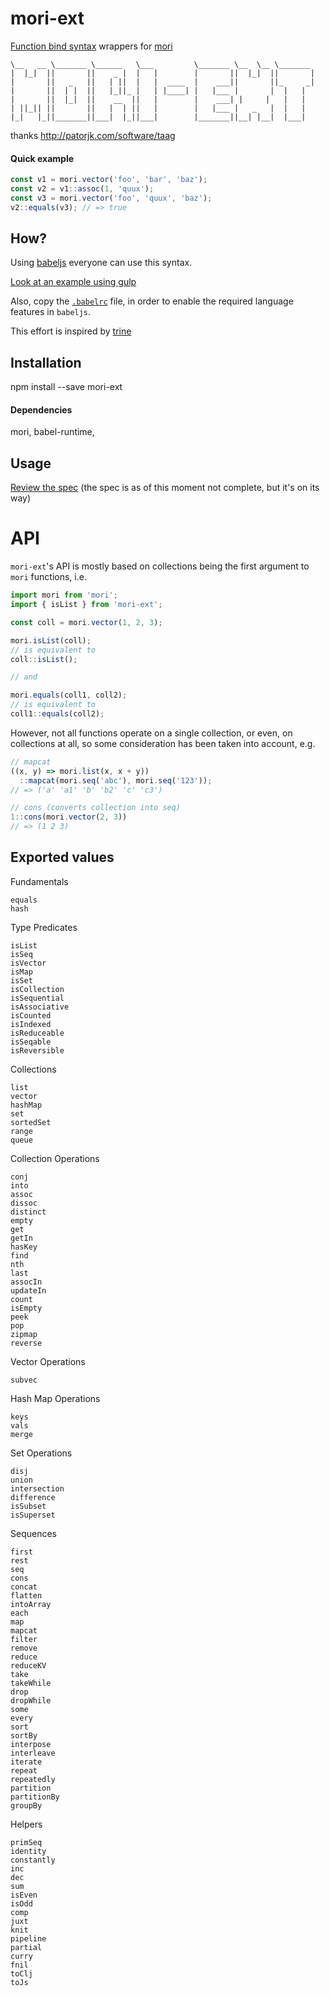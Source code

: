 # mori-ext
[Function bind syntax](https://github.com/zenparsing/es-function-bind) wrappers for [mori](http://swannodette.github.io/mori)

```
\__   __ \_______ \______   \___         \_______ \__  \__ \_______
|  |_|  ||       ||    _ |  |   |        |       ||  |_|  ||       |
|       ||   _   ||   | ||  |   |  ____  |    ___||       ||_     _|
|       ||  | |  ||   |_||_ |   | |____| |   |___ |       |  |   |  
|       ||  |_|  ||    __  ||   |        |    ___| |     |   |   |  
| ||_|| ||       ||   |  | ||   |        |   |___ |   _   |  |   |  
|_|   |_||_______||___|  |_||___|        |_______||__| |__|  |___|  
```
thanks http://patorjk.com/software/taag


#### Quick example
```javascript
const v1 = mori.vector('foo', 'bar', 'baz');
const v2 = v1::assoc(1, 'quux');
const v3 = mori.vector('foo', 'quux', 'baz');
v2::equals(v3); // => true
```

## How?
Using [babeljs](https://babeljs.io/) everyone can use this syntax.

[Look at an example using gulp](https://github.com/roobie/mori-ext/blob/master/gulpfile.js#L28-L32)

Also, copy the [`.babelrc`](https://github.com/roobie/mori-ext/blob/master/.babelrc) file, in order to enable the required language features in `babeljs`.

This effort is inspired by [trine](https://github.com/jussi-kalliokoski/trine)

## Installation

npm install --save mori-ext

#### Dependencies
mori,
babel-runtime,

## Usage

[Review the spec](https://github.com/roobie/mori-ext/blob/master/spec/basic.js) (the spec is as of this moment not complete, but it's on its way)

# API
`mori-ext`'s  API is mostly based on collections being the first argument to `mori` functions, i.e.

```javascript
import mori from 'mori';
import { isList } from 'mori-ext';

const coll = mori.vector(1, 2, 3);

mori.isList(coll);
// is equivalent to
coll::isList();

// and

mori.equals(coll1, coll2);
// is equivalent to
coll1::equals(coll2);
```

However, not all functions operate on a single collection, or even, on collections at all, so some consideration has been taken into account, e.g.

```javascript
// mapcat
((x, y) => mori.list(x, x + y))
  ::mapcat(mori.seq('abc'), mori.seq('123'));
// => ('a' 'a1' 'b' 'b2' 'c' 'c3')

// cons (converts collection into seq)
1::cons(mori.vector(2, 3))
// => (1 2 3)
```

## Exported values
Fundamentals

    equals
    hash

Type Predicates

    isList
    isSeq
    isVector
    isMap
    isSet
    isCollection
    isSequential
    isAssociative
    isCounted
    isIndexed
    isReduceable
    isSeqable
    isReversible

Collections

    list
    vector
    hashMap
    set
    sortedSet
    range
    queue

Collection Operations

    conj
    into
    assoc
    dissoc
    distinct
    empty
    get
    getIn
    hasKey
    find
    nth
    last
    assocIn
    updateIn
    count
    isEmpty
    peek
    pop
    zipmap
    reverse

Vector Operations

    subvec

Hash Map Operations

    keys
    vals
    merge

Set Operations

    disj
    union
    intersection
    difference
    isSubset
    isSuperset

Sequences

    first
    rest
    seq
    cons
    concat
    flatten
    intoArray
    each
    map
    mapcat
    filter
    remove
    reduce
    reduceKV
    take
    takeWhile
    drop
    dropWhile
    some
    every
    sort
    sortBy
    interpose
    interleave
    iterate
    repeat
    repeatedly
    partition
    partitionBy
    groupBy

Helpers

    primSeq
    identity
    constantly
    inc
    dec
    sum
    isEven
    isOdd
    comp
    juxt
    knit
    pipeline
    partial
    curry
    fnil
    toClj
    toJs

